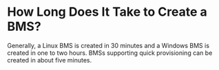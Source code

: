 # How Long Does It Take to Create a BMS?<a name="EN-US_TOPIC_0053536920"></a>

Generally, a Linux BMS is created in 30 minutes and a Windows BMS is created in one to two hours. BMSs supporting quick provisioning can be created in about five minutes.


